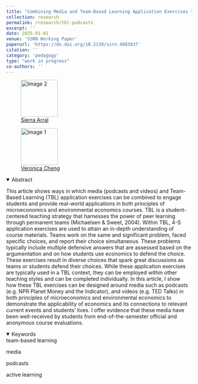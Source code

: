 ```yaml
---
title: "Combining Media and Team-Based Learning Application Exercises to Engage Students"
collection: research
permalink: /research/tbl-podcasts
excerpt: ''
date: 2025-01-01
venue: 'SSRN Working Paper'
paperurl: 'https://dx.doi.org/10.2139/ssrn.4083837'
citation: ''
category: 'pedagogy'
type: "work in progress"
co-authors: ''
---
```


<!-- Google tag (gtag.js) -->
<script async src="https://www.googletagmanager.com/gtag/js?id=G-Q95WSVMDNZ"></script>
<script>
  window.dataLayer = window.dataLayer || [];
  function gtag(){dataLayer.push(arguments);}
  gtag('js', new Date());

  gtag('config', 'G-Q95WSVMDNZ');
</script>

<body>
<div class="image-container">
        <figure>
            <img src="/images/co-authors/sierra_arral.png" alt="Image 2" width="100" height="auto">
            <figcaption><a href="https://www.linkedin.com/in/sierra-arral/" target="_blank">Sierra Arral</a></figcaption>
        </figure>
        <figure>
            <img src="/images/co-authors/veronica_cheng.png" alt="Image 1" width="100" height="auto">
            <figcaption><a href="https://www.linkedin.com/in/veronica-cheng/" target="_blank">Veronica Cheng</a></figcaption>
        </figure>
        <!-- Add more images as needed -->
    </div>
</body>


<details open>
<summary>
Abstract
</summary>

<p>
This article shows ways in which media (podcasts and videos) and Team-Based Learning (TBL) application exercises can be combined to engage students and provide real-world applications in both principles of microeconomics and environmental economics courses. TBL is a student-centered teaching strategy that harnesses the power of peer learning through permanent teams (Michaelsen & Sweet, 2004). Within TBL, 4-S application exercises are used to attain an in-depth understanding of course materials. Teams work on the same and significant problem, faced specific choices, and report their choice simultaneous. These problems typically include multiple defensive answers that are assessed based on the argumentation and on how students use economics to defend the choice. These exercises result in diverse choices that spark great discussions as teams or students defend their choices. While these application exercises are typically used in a TBL context, they can be employed within other teaching styles and can be completed individually. In this article, I show how these TBL exercises can be designed around media such as podcasts (e.g. NPR Planet Money and the Indicator), and videos (e.g. TED Talks) in both principles of microeconomics and environmental economics to demonstrate the applicability of economics and its connections to relevant current events and students’ lives. I offer evidence that these media have been well-received by students from end-of-the-semester official and anonymous course evaluations.
</p>

</details>

<details open>
<summary>
Keywords
</summary>
team-based learning<br>

media <br>

podcasts <br>

active learning <br>

<br>

</details>

